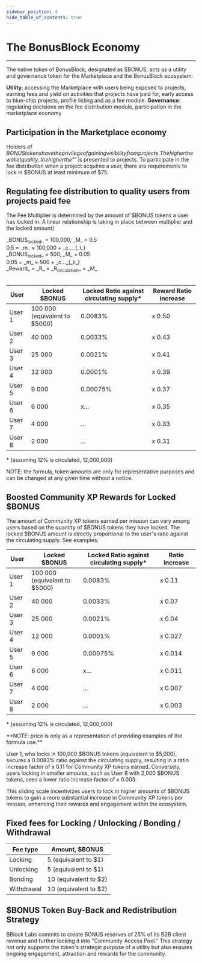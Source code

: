 ```yaml
---
sidebar_position: 4
hide_table_of_contents: true
---
```


# The BonusBlock Economy

-----------------------
The native token of BonusBlock, designated as $BONUS, acts as a utility and governance token for the Marketplace and the BonusBlock ecosystem:

**Utility**: accessing the Marketplace with users being exposed to projects, earning fees and yield on activities that projects have paid for, early access to blue-chip projects, profile listing and as a fee module.
**Governance**: regulating decisions on the fee distribution module, participation in the marketplace economy

## Participation in the Marketplace economy
Holders of $BONUS tokens have the privilege of gaining visibility from projects. The higher the wallet quality, the higher the “$” is presented to projects. To participate in the fee distribution when a project acquires a user, there are requirements to lock in $BONUS at least minimum of $75. 

## Regulating fee distribution to quality users from projects paid fee
The Fee Multiplier is determined by the amount of $BONUS tokens a user has locked in. A linear relationship is taking in place between multiplier and the locked amount)

<div className="text-center text-monospace">
_BONUS<sub>locked</sub>_ = 100,000, _M_ = 0.5
<br/>
0.5 = _m_ &times; 100,000 + _c&mldr;_(_i_)
<br/>
_BONUS<sub>locked</sub>_ = 500, _M_ = 0.05
<br/>
0.05 = _m_ &times; 500 + _c&mldr;_(_ii_)
<br/>
_Reward_ = _R_ &times; _R<sub>circulation</sub>_ &times; _M_
</div>

<br/>

<div className="text-center flex-content-center no-space">

| User   | Locked $BONUS                     | Locked Ratio against circulating supply\* | Reward Ratio increase |
|--------|-----------------------------------|-------------------------------------------|-----------------------|
| User 1 | 100 000<br/>(equivalent to $5000) | 0.0083%                                   | x 0.50                |
| User 2 | 40 000                            | 0.0033%                                   | x 0.43                |
| User 3 | 25 000                            | 0.0021%                                   | x 0.41                |
| User 4 | 12 000                            | 0.0001%                                   | x 0.39                |
| User 5 | 9 000                             | 0.00075%                                  | x 0.37                |
| User 6 | 6 000                             | x…                                        | x 0.35                |
| User 7 | 4 000                             | …                                         | x 0.33                |
| User 8 | 2 000                             | …                                         | x 0.31                |

\* (assuming 12% is circulated, 12,000,000)
</div>
NOTE: the formula, token amounts are only for representative purposes and can be changed at any given time without a notice. 

## Boosted Community XP Rewards for Locked $BONUS
The amount of Community XP tokens earned per mission can vary among users based on the quantity of $BONUS tokens they have locked. The locked $BONUS amount is directly proportional to the user's ratio against the circulating supply. See examples: 

<div className="text-center flex-content-center no-space">

| User   | Locked $BONUS                     | Locked Ratio against circulating supply\* | Ratio increase |
|--------|-----------------------------------|-------------------------------------------|----------------|
| User 1 | 100 000<br/>(equivalent to $5000) | 0.0083%                                   | x 0.11         |
| User 2 | 40 000                            | 0.0033%                                   | x 0.07         |
| User 3 | 25 000                            | 0.0021%                                   | x 0.04         |
| User 4 | 12 000                            | 0.0001%                                   | x 0.027        |
| User 5 | 9 000                             | 0.00075%                                  | x 0.014        |
| User 6 | 6 000                             | x…                                        | x 0.011        |
| User 7 | 4 000                             | …                                         | x 0.007        |
| User 8 | 2 000                             | …                                         | x 0.003        |

\* (assuming 12% is circulated, 12,000,000)
</div>
**NOTE: price is only as a representation of providing examples of the formula use.**

User 1, who locks in 100,000 $BONUS tokens (equivalent to $5,000), secures a 0.0083% ratio against the circulating supply, resulting in a ratio increase factor of x 0.11 for Community XP tokens earned. Conversely, users locking in smaller amounts, such as User 8 with 2,000 $BONUS tokens, sees a lower ratio increase factor of x 0.003.

This sliding scale incentivizes users to lock in higher amounts of $BONUS tokens to gain a more substantial increase in Community XP tokens per mission, enhancing their rewards and engagement within the ecosystem.

## Fixed fees for Locking / Unlocking / Bonding / Withdrawal

<div className="text-center flex-content-center">

| Fee type   | Amount, $BONUS        |
|------------|-----------------------|
| Locking    | 5 (equivalent to $1)  |
| Unlocking  | 5 (equivalent to $1)  |
| Bonding    | 10 (equivalent to $2) |
| Withdrawal | 10 (equivalent to $2) |

</div>


## $BONUS Token Buy-Back and Redistribution Strategy

BBlock Labs commits to create BONUS reserves of  25% of its B2B client revenue and further locking it into "Community Access Pool." This strategy not only supports the token's strategic purpose of a utility but also ensures ongoing engagement, attraction and rewards for the community.
